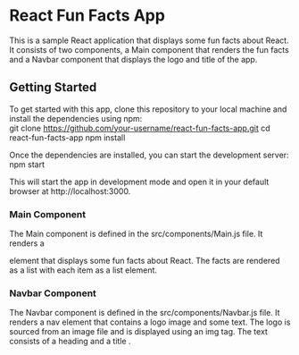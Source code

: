 # React Fun Facts App

This is a sample React application that displays some fun facts about React. It consists of two components, a Main component that renders the fun facts and a Navbar component that displays the logo and title of the app.  

## Getting Started

To get started with this app, clone this repository to your local machine and install the dependencies using npm:  
git clone https://github.com/your-username/react-fun-facts-app.git
cd react-fun-facts-app
npm install  

Once the dependencies are installed, you can start the development server:  
npm start  

This will start the app in development mode and open it in your default browser at http://localhost:3000.

### Main Component

The Main component is defined in the src/components/Main.js file. It renders a <main> element that displays some fun facts about React. The facts are rendered as a list with each item as a list element.  

### Navbar Component

The Navbar component is defined in the src/components/Navbar.js file. It renders a nav element that contains a logo image and some text. The logo is sourced from an image file and is displayed using an img tag. The text consists of a heading and a title .   
